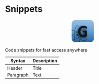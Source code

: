 # Snippets

<p align="center">
  <a href="https://www.linkedin.com/in/guru-sarath-t-4ab648131/">
    <img src="https://github.com/gurusarath1/Snippets/blob/master/GitHubLogo_G_iconSize.png" alt="Guru Sarath T" width="72" height="72">
  </a>
</p>


Code snippets for fast access anywhere


| Syntax      | Description |
| ----------- | ----------- |
| Header      | Title       |
| Paragraph   | Text        |

